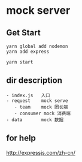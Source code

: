 # mock server

## Get Start
```
yarn global add nodemon
yarn add express

yarn start
```

## dir description
```
- index.js   入口
- request    mock serve
   - team    mock 团长端
   - consumer mock 消费端
- data       mock 数据
```

## for help

http://expressjs.com/zh-cn/